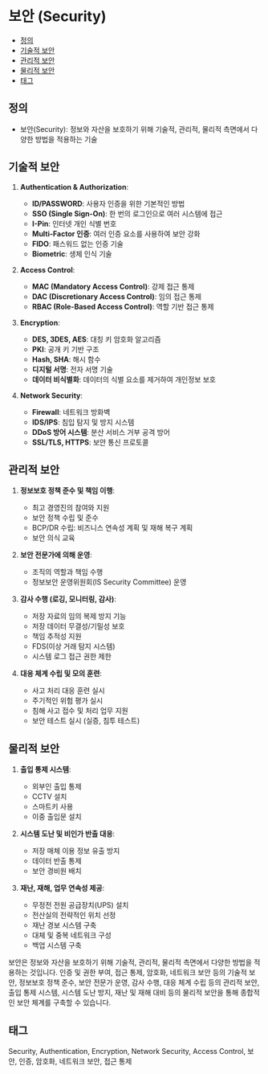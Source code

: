 # 보안 (Security)

<!-- mtoc-start -->

- [정의](#정의)
- [기술적 보안](#기술적-보안)
- [관리적 보안](#관리적-보안)
- [물리적 보안](#물리적-보안)
- [태그](#태그)

<!-- mtoc-end -->

## 정의

- 보안(Security): 정보와 자산을 보호하기 위해 기술적, 관리적, 물리적 측면에서 다양한 방법을 적용하는 기술

## 기술적 보안

1. **Authentication & Authorization**:

   - **ID/PASSWORD**: 사용자 인증을 위한 기본적인 방법
   - **SSO (Single Sign-On)**: 한 번의 로그인으로 여러 시스템에 접근
   - **I-Pin**: 인터넷 개인 식별 번호
   - **Multi-Factor 인증**: 여러 인증 요소를 사용하여 보안 강화
   - **FIDO**: 패스워드 없는 인증 기술
   - **Biometric**: 생체 인식 기술

2. **Access Control**:

   - **MAC (Mandatory Access Control)**: 강제 접근 통제
   - **DAC (Discretionary Access Control)**: 임의 접근 통제
   - **RBAC (Role-Based Access Control)**: 역할 기반 접근 통제

3. **Encryption**:

   - **DES, 3DES, AES**: 대칭 키 암호화 알고리즘
   - **PKI**: 공개 키 기반 구조
   - **Hash, SHA**: 해시 함수
   - **디지털 서명**: 전자 서명 기술
   - **데이터 비식별화**: 데이터의 식별 요소를 제거하여 개인정보 보호

4. **Network Security**:
   - **Firewall**: 네트워크 방화벽
   - **IDS/IPS**: 침입 탐지 및 방지 시스템
   - **DDoS 방어 시스템**: 분산 서비스 거부 공격 방어
   - **SSL/TLS, HTTPS**: 보안 통신 프로토콜

## 관리적 보안

1. **정보보호 정책 준수 및 책임 이행**:

   - 최고 경영진의 참여와 지원
   - 보안 정책 수립 및 준수
   - BCP/DR 수립: 비즈니스 연속성 계획 및 재해 복구 계획
   - 보안 의식 교육

2. **보안 전문가에 의해 운영**:

   - 조직의 역할과 책임 수행
   - 정보보안 운영위원회(IS Security Committee) 운영

3. **감사 수행 (로깅, 모니터링, 감사)**:

   - 저장 자료의 임의 복제 방지 기능
   - 저장 데이터 무결성/기밀성 보호
   - 책임 추적성 지원
   - FDS(이상 거래 탐지 시스템)
   - 시스템 로그 접근 권한 제한

4. **대응 체계 수립 및 모의 훈련**:
   - 사고 처리 대응 훈련 실시
   - 주기적인 위험 평가 실시
   - 침해 사고 접수 및 처리 업무 지원
   - 보안 테스트 실시 (실증, 침투 테스트)

## 물리적 보안

1. **출입 통제 시스템**:

   - 외부인 출입 통제
   - CCTV 설치
   - 스마트키 사용
   - 이중 출입문 설치

2. **시스템 도난 및 비인가 반출 대응**:

   - 저장 매체 이용 정보 유출 방지
   - 데이터 반출 통제
   - 보안 경비원 배치

3. **재난, 재해, 업무 연속성 제공**:
   - 무정전 전원 공급장치(UPS) 설치
   - 전산실의 전략적인 위치 선정
   - 재난 경보 시스템 구축
   - 대체 및 중복 네트워크 구성
   - 백업 시스템 구축

보안은 정보와 자산을 보호하기 위해 기술적, 관리적, 물리적 측면에서 다양한 방법을 적용하는 것입니다. 인증 및 권한 부여, 접근 통제, 암호화, 네트워크 보안 등의 기술적 보안, 정보보호 정책 준수, 보안 전문가 운영, 감사 수행, 대응 체계 수립 등의 관리적 보안, 출입 통제 시스템, 시스템 도난 방지, 재난 및 재해 대비 등의 물리적 보안을 통해 종합적인 보안 체계를 구축할 수 있습니다.

## 태그

Security, Authentication, Encryption, Network Security, Access Control, 보안, 인증, 암호화, 네트워크 보안, 접근 통제
